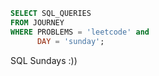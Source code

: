 ```sql
SELECT SQL_QUERIES 
FROM JOURNEY
WHERE PROBLEMS = 'leetcode' and
      DAY = 'sunday';
```

SQL Sundays :)) 
